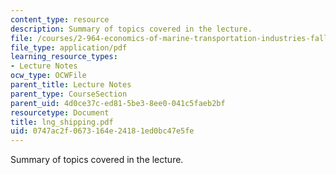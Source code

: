 ```yaml
---
content_type: resource
description: Summary of topics covered in the lecture.
file: /courses/2-964-economics-of-marine-transportation-industries-fall-2006/0747ac2f0673164e24181ed0bc47e5fe_lng_shipping.pdf
file_type: application/pdf
learning_resource_types:
- Lecture Notes
ocw_type: OCWFile
parent_title: Lecture Notes
parent_type: CourseSection
parent_uid: 4d0ce37c-ed81-5be3-8ee0-041c5faeb2bf
resourcetype: Document
title: lng_shipping.pdf
uid: 0747ac2f-0673-164e-2418-1ed0bc47e5fe
---
```

Summary of topics covered in the lecture.
